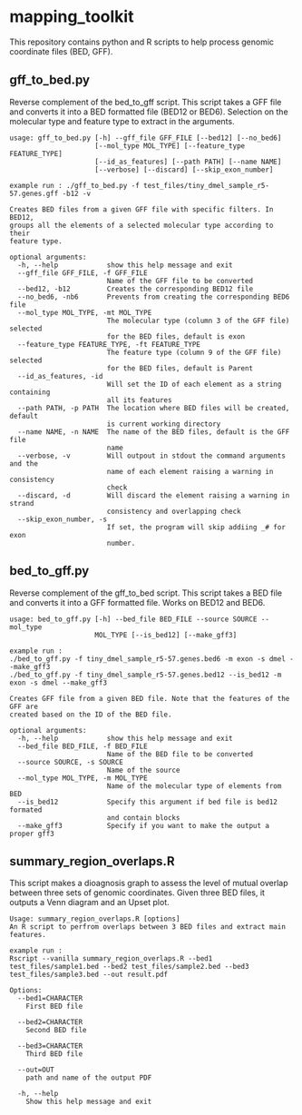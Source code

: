# mapping_toolkit

This repository contains python and R scripts to help process genomic coordinate files (BED, GFF).

## gff_to_bed.py 

Reverse complement of the bed_to_gff script. This script takes a GFF file and converts it into a BED formatted file (BED12 or BED6). Selection on the molecular type and feature type to extract in the arguments.

```
usage: gff_to_bed.py [-h] --gff_file GFF_FILE [--bed12] [--no_bed6]
                     [--mol_type MOL_TYPE] [--feature_type FEATURE_TYPE]
                     [--id_as_features] [--path PATH] [--name NAME]
                     [--verbose] [--discard] [--skip_exon_number]

example run : ./gff_to_bed.py -f test_files/tiny_dmel_sample_r5-57.genes.gff -b12 -v

Creates BED files from a given GFF file with specific filters. In BED12,
groups all the elements of a selected molecular type according to their
feature type.

optional arguments:
  -h, --help            show this help message and exit
  --gff_file GFF_FILE, -f GFF_FILE
                        Name of the GFF file to be converted
  --bed12, -b12         Creates the corresponding BED12 file
  --no_bed6, -nb6       Prevents from creating the corresponding BED6 file
  --mol_type MOL_TYPE, -mt MOL_TYPE
                        The molecular type (column 3 of the GFF file) selected
                        for the BED files, default is exon
  --feature_type FEATURE_TYPE, -ft FEATURE_TYPE
                        The feature type (column 9 of the GFF file) selected
                        for the BED files, default is Parent
  --id_as_features, -id
                        Will set the ID of each element as a string containing
                        all its features
  --path PATH, -p PATH  The location where BED files will be created, default
                        is current working directory
  --name NAME, -n NAME  The name of the BED files, default is the GFF file
                        name
  --verbose, -v         Will outpout in stdout the command arguments and the
                        name of each element raising a warning in consistency
                        check
  --discard, -d         Will discard the element raising a warning in strand
                        consistency and overlapping check
  --skip_exon_number, -s
                        If set, the program will skip addiing _# for exon
                        number.
```


## bed_to_gff.py 

Reverse complement of the gff_to_bed script. This script takes a BED file and converts it into a GFF formatted file. Works on BED12 and BED6.

```
usage: bed_to_gff.py [-h] --bed_file BED_FILE --source SOURCE --mol_type
                     MOL_TYPE [--is_bed12] [--make_gff3]

example run :
./bed_to_gff.py -f tiny_dmel_sample_r5-57.genes.bed6 -m exon -s dmel --make_gff3
./bed_to_gff.py -f tiny_dmel_sample_r5-57.genes.bed12 --is_bed12 -m exon -s dmel --make_gff3

Creates GFF file from a given BED file. Note that the features of the GFF are
created based on the ID of the BED file.

optional arguments:
  -h, --help            show this help message and exit
  --bed_file BED_FILE, -f BED_FILE
                        Name of the BED file to be converted
  --source SOURCE, -s SOURCE
                        Name of the source
  --mol_type MOL_TYPE, -m MOL_TYPE
                        Name of the molecular type of elements from BED
  --is_bed12            Specify this argument if bed file is bed12 formated
                        and contain blocks
  --make_gff3           Specify if you want to make the output a proper gff3
```

## summary_region_overlaps.R

This script makes a dioagnosis graph to assess the level of mutual overlap between three sets of genomic coordinates. Given three BED files, it outputs a Venn diagram and an Upset plot.

```
Usage: summary_region_overlaps.R [options]
An R script to perfrom overlaps between 3 BED files and extract main features.

example run :
Rscript --vanilla summary_region_overlaps.R --bed1 test_files/sample1.bed --bed2 test_files/sample2.bed --bed3 test_files/sample3.bed --out result.pdf

Options:
  --bed1=CHARACTER
    First BED file

  --bed2=CHARACTER
    Second BED file

  --bed3=CHARACTER
    Third BED file

  --out=OUT
    path and name of the output PDF

  -h, --help
    Show this help message and exit
```

